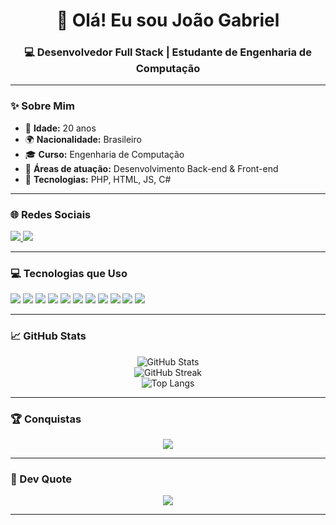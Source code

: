 <h1 align="center">👋 Olá! Eu sou João Gabriel</h1>
<h3 align="center">💻 Desenvolvedor Full Stack | Estudante de Engenharia de Computação</h3>

---

### ✨ Sobre Mim
- 🎂 **Idade:** 20 anos  
- 🌍 **Nacionalidade:** Brasileiro  
- 🎓 **Curso:** Engenharia de Computação  
- 🧠 **Áreas de atuação:** Desenvolvimento Back-end & Front-end  
- 🚀 **Tecnologias:** PHP, HTML, JS, C#  

---

### 🌐 Redes Sociais  
<p align="left">
  <a href="https://linkedin.com/in/joao-gabriel-cansi-silveira" target="_blank">
    <img src="https://img.shields.io/badge/LinkedIn-%230077B5.svg?style=for-the-badge&logo=linkedin&logoColor=white" />
  </a>
  <a href="mailto:PugDerpy@gmail.com">
    <img src="https://img.shields.io/badge/Email-D14836?style=for-the-badge&logo=gmail&logoColor=white" />
  </a>
</p>

---

### 💻 Tecnologias que Uso
<p align="left">
  <img src="https://img.shields.io/badge/C%23-%235C9DFF.svg?style=for-the-badge&logo=c-sharp&logoColor=white"/>
  <img src="https://img.shields.io/badge/JavaScript-%23323330.svg?style=for-the-badge&logo=javascript&logoColor=%23F7DF1E"/>
  <img src="https://img.shields.io/badge/PHP-%23777BB4.svg?style=for-the-badge&logo=php&logoColor=white"/>
  <img src="https://img.shields.io/badge/HTML5-%23E34F26.svg?style=for-the-badge&logo=html5&logoColor=white"/>
  <img src="https://img.shields.io/badge/Angular-%23DD0031.svg?style=for-the-badge&logo=angular&logoColor=white"/>
  <img src="https://img.shields.io/badge/React-%2320232a.svg?style=for-the-badge&logo=react&logoColor=%2361DAFB"/>
  <img src="https://img.shields.io/badge/MySQL-4479A1.svg?style=for-the-badge&logo=mysql&logoColor=white"/>
  <img src="https://img.shields.io/badge/Git-%23F05033.svg?style=for-the-badge&logo=git&logoColor=white"/>
  <img src="https://img.shields.io/badge/GitHub-%23121011.svg?style=for-the-badge&logo=github&logoColor=white"/>
  <img src="https://img.shields.io/badge/GitLab-%23181717.svg?style=for-the-badge&logo=gitlab&logoColor=white"/>
  <img src="https://img.shields.io/badge/Markdown-000000.svg?style=for-the-badge&logo=markdown&logoColor=white"/>
</p>

---

### 📈 GitHub Stats
<p align="center">
  <img src="https://github-readme-stats.vercel.app/api?username=Khyarus&theme=aura&hide_border=false&show_icons=true" alt="GitHub Stats" />
  <br/>
  <img src="https://nirzak-streak-stats.vercel.app/?user=Khyarus&theme=aura&hide_border=false" alt="GitHub Streak"/>
  <br/>
  <img src="https://github-readme-stats.vercel.app/api/top-langs/?username=Khyarus&theme=aura&layout=compact&hide_border=false" alt="Top Langs"/>
</p>

---

### 🏆 Conquistas
<p align="center">
  <img src="https://github-profile-trophy.vercel.app/?username=Khyarus&theme=radical&no-frame=false&no-bg=false&margin-w=4" />
</p>

---

### 💬 Dev Quote
<p align="center">
  <img src="https://quotes-github-readme.vercel.app/api?type=horizontal&theme=radical" />
</p>

---


